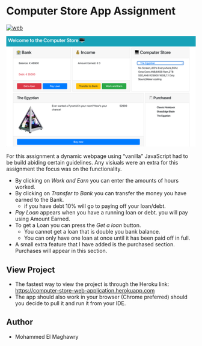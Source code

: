 # Computer Store App Assignment
[![web](https://img.shields.io/static/v1?logo=heroku&message=Online&label=Heroku&color=430098)](https://computer-store-web-application.herokuapp.com)


![img.png](Computer_Store_screenshot.png)


For this assignment a dynamic webpage using “vanilla” JavaScript had to be build abiding certain guidelines.
Any visiuals were an extra for this assignment the focus was on the functionality.

- By clicking on _Work and Earn_ you can enter the amounts of hours worked.
- By clicking on _Transfer to Bank_ you can transfer the money you have earned to the Bank.
  - if you have debt 10% will go to paying off your loan/debt.
- _Pay Loan_  appears when you have a running loan or debt. you will pay using Amount Earned.
- To get a Loan you can press the _Get a loan_ button.
  - You cannot get a loan that is double you bank balance.
  - You can only have one loan at once until it has been paid off in full.
- A small extra feature that I have added is the purchased section. Purchases will appear in this section.

## View Project
- The fastest way to view the project is through the Heroku link:
https://computer-store-web-application.herokuapp.com
- The app should also work in your browser (Chrome preferred) should you decide to pull it and run it from your IDE.

## Author
- Mohammed El Maghawry 
